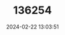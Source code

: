---
title: "136254"
category: "Lepilemur randrianasoloi"
draft: false
date: 2024-02-22 13:03:51
languages:
  English: ["Randrianasolo's Sportive Lemur"]
---